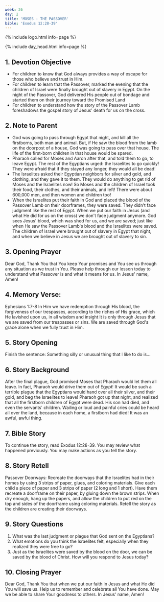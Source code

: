 ```yaml
---
week: 26
day: 2
title: 'MOSES - THE PASSOVER'
bible: 'Exodus 12:28-39'
---
```



{% include logo.html info=page %}

{% include day_head.html info=page %}

## 1. Devotion Objective
- For children to know that God always provides a way of escape for those who believe and trust in Him.
- For children to learn that the Passover, marked the evening that the children of Israel were finally brought out of slavery in Egypt. On the night of the Passover, God delivered His people out of bondage and started them on their journey toward the Promised Land
- For children to understand how the story of the Passover Lamb foreshadows the gospel story of Jesus' death for us on the cross.

## 2. Note to Parent
- God was going to pass through Egypt that night, and kill all the firstborns, both man and animal. But, if He saw the blood from the lamb on the doorpost of a house, God was going to pass over that house. The life of the first-born children in that house would be spared.
- Pharaoh called for Moses and Aaron after that, and told them to go, to leave Egypt. The rest of the Egyptians urged: the Israelites to go quickly! They were afraid that if they stayed any longer, they would all be dead!
- The Israelites asked their Egyptian neighbors for silver and gold, and clothing, and they gave it to them. They would do anything to get rid of Moses and the Israelites now! So Moses and the children of Israel took their food, their clothes, and their animals, and left! There were about 600,000 men, and then women and children too!
- When the Israelites put their faith in God and placed the blood of the Passover Lamb on their doorframes, they were saved. They didn't face judgment like the rest of Egypt. When we put our faith in Jesus (and what He did for us on the cross) we don't face judgment anymore. God sees Jesus' blood, which was shed for us, and we are saved; just like when He saw the Passover Lamb's blood and the Israelites were saved. The children of Israel were brought out of slavery in Egypt that night, and when we believe in Jesus we are brought out of slavery to sin.

## 3. Opening Prayer
Dear God, Thank You that You keep Your promises and You see us through any situation as we trust in You. Please help through our lesson today to understand what Passover is and what it means for us. In Jesus' name, Amen!


## 4. Memory Verse:
Ephesians 1:7-8 In Him we have redemption through His blood, the forgiveness of our trespasses, according to the riches of His grace, which He lavished upon us, in all wisdom and insight
It is only through Jesus that we are saved from our trespasses or sins. We are saved through God's grace alone when we fully trust in Him.

## 5. Story Opening
Finish the sentence: Something silly or unusual thing that I like to do is...

## 6. Story Background
After the final plague, God promised Moses that Pharaoh would let them all leave. In fact, Pharaoh would drive them out of Egypt! It would be such a terrible plague that the Egyptians would hand over all their silver, and their gold, and beg the Israelites to leave! Pharaoh got up that night, and realized that all the firstborn children of Egypt were dead. His son had died, and even the servants' children. Wailing or loud and painful cries could be heard all over the land, because in each home, a firstborn had died! It was an awful, awful thing.

## 7. Bible Story
To continue the story, read Exodus 12:28-39. You may review what happened previously. You may make actions as you tell the story.

## 8. Story Retell
Passover Doorways: Recreate the doorways that the Israelites had in their homes by using 3 strips of paper, glues, and coloring materials. Give each child a piece of paper and 3 strips of paper (2 long and 1 short). Have them recreate a doorframe on their paper, by gluing down the brown strips. When dry enough, hang up the papers, and allow the children to put red on the top and sides of the doorframe using coloring materials. Retell the story as the children are creating their doorways.

## 9. Story Questions
1. What was the last judgment or plague that God sent on the Egyptians?
2. What emotions do you think the Israelites felt, especially when they realized they were free to go?
3. Just as the Israelites were saved by the blood on the door, we can be saved by the blood of Christ. How will you respond to Jesus today?

## 10. Closing Prayer
Dear God, Thank You that when we put our faith in Jesus and what He did You will save us. Help us to remember and celebrate all You have done. May we be able to share Your goodness to others. In Jesus' name, Amen!

